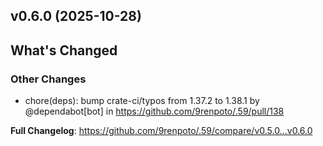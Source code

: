 ## v0.6.0 (2025-10-28)
<!-- Release notes generated using configuration in .github/release.yml at main -->

## What's Changed
### Other Changes
* chore(deps): bump crate-ci/typos from 1.37.2 to 1.38.1 by @dependabot[bot] in https://github.com/9renpoto/.59/pull/138


**Full Changelog**: https://github.com/9renpoto/.59/compare/v0.5.0...v0.6.0
